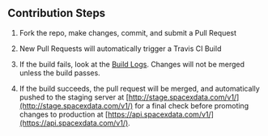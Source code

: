 ## Contribution Steps

1. Fork the repo, make changes, commit, and submit a Pull Request

2. New Pull Requests will automatically trigger a Travis CI Build

3. If the build fails, look at the [Build Logs](https://travis-ci.org/r-spacex/SpaceX-API).
Changes will not be merged unless the build passes.

4. If the build succeeds, the pull request will be merged, and automatically
pushed to the staging server at [http://stage.spacexdata.com/v1/](http://stage.spacexdata.com/v1/) for a
final check before promoting changes to production at [https://api.spacexdata.com/v1/](https://api.spacexdata.com/v1/).

